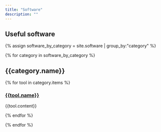 ```yaml
---
title: "Software"
description: ""
---
```


## Useful software

{% assign software_by_category = site.software | group_by:"category" %}


{% for category in software_by_category %}

## {{category.name}}

{% for tool in category.items %}
### [{{tool.name}}]({{tool.link}})
{{tool.content}}

{% endfor %}

{% endfor %}
